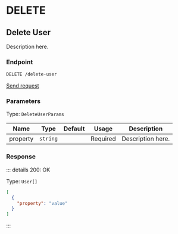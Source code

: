 # DELETE

## Delete User

Description here.

### Endpoint

```sh
DELETE /delete-user
```

[Send request](https://hopp.sh/r/BK0mB70Nd8Wm '/delete-user')

### Parameters

Type: `DeleteUserParams`

| Name     | Type     | Default | Usage    | Description       |
| -------- | -------- | ------- | -------- | ----------------- |
| property | `string` |         | Required | Description here. |

### Response

::: details 200: OK

Type: `User[]`

```json
[
  {
    "property": "value"
  }
]
```

:::
